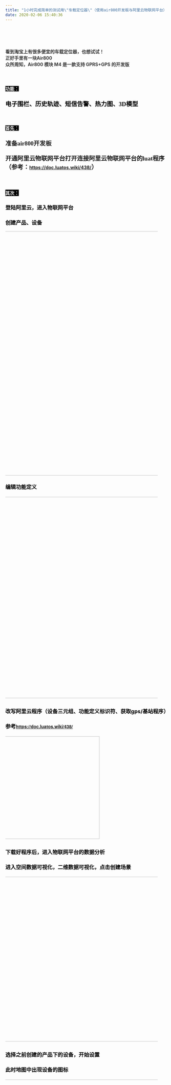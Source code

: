 ```yaml
---
title: "1小时完成简单的测试用\"车载定位器\"（使用air800开发板与阿里云物联网平台）"
date: 2020-02-06 15:40:36
---
```


<p><span style="color: rgb(51, 51, 51);"><br></span></p><p><span style="color: rgb(51, 51, 51);"><br></span></p><h4><span style="font-weight: bold;"><font color="#333333">看到淘宝上有很多便宜的车载定位器，也想试试！<br></font><font color="#333333">正好手里有一块</font><span style="color: rgb(51, 51, 51);">Air800<br></span><span style="color: rgb(51, 51, 51);">众所周知，Air800 模块 M4 是一款支持 GPRS+GPS 的开发版</span></span></h4><h4><span style="font-weight: bold;"><span style="color: rgb(51, 51, 51);"><br></span></span></h4><h4><span style="font-weight: bold;"><span style="background-color: rgb(0, 0, 0); color: rgb(255, 255, 255);">功能：</span></span></h4><h3 style="font-family: &quot;Helvetica Neue&quot;, Helvetica, Arial, &quot;PingFang SC&quot;, &quot;Hiragino Sans GB&quot;, &quot;WenQuanYi Micro Hei&quot;, &quot;Microsoft Yahei&quot;, sans-serif; color: rgb(0, 0, 0);"><span style="font-size: 14pt; font-family: 楷体;">电子围栏、历史轨迹、短信告警、热力图、3D模型</span></h3><p><span style="color: rgb(51, 51, 51);"><br></span></p><p></p><h4><span style="background-color: rgb(0, 0, 0); color: rgb(255, 255, 255);"><b style="">首先：</b></span></h4><p></p><h3 style="font-family: &quot;Helvetica Neue&quot;, Helvetica, Arial, &quot;PingFang SC&quot;, &quot;Hiragino Sans GB&quot;, &quot;WenQuanYi Micro Hei&quot;, &quot;Microsoft Yahei&quot;, sans-serif; color: rgb(0, 0, 0); margin-left: 21pt; text-indent: -21pt;"></h3><h3></h3><h3><span style="font-size: 14pt; font-family: 楷体;">准备air800开发板</span></h3><h4><span style="font-size: 14pt; font-family: 楷体;">开通阿里云物联网平台</span><span style="font-family: 楷体; font-size: 18.6667px;">打开连接阿里云物联网平台的luat程序（参考：</span><a href="https://doc.luatos.wiki/438/" style="background-color: rgb(255, 255, 255); font-family: inherit; text-indent: -21pt;">https://doc.luatos.wiki/438/</a><span style="color: inherit; text-indent: -21pt; font-family: 楷体; font-size: 18.6667px;">）</span></h4><h4 style="font-family: &quot;Helvetica Neue&quot;, Helvetica, Arial, &quot;PingFang SC&quot;, &quot;Hiragino Sans GB&quot;, &quot;WenQuanYi Micro Hei&quot;, &quot;Microsoft Yahei&quot;, sans-serif; color: rgb(0, 0, 0); margin-left: 21pt; text-indent: -21pt;"><br></h4><h4 style="font-family: &quot;Helvetica Neue&quot;, Helvetica, Arial, &quot;PingFang SC&quot;, &quot;Hiragino Sans GB&quot;, &quot;WenQuanYi Micro Hei&quot;, &quot;Microsoft Yahei&quot;, sans-serif; color: rgb(0, 0, 0);"><span style="background-color: rgb(0, 0, 0); color: rgb(255, 255, 255);"><span style="font-weight: 700;">其次：</span></span></h4><h3 style="font-family: &quot;Helvetica Neue&quot;, Helvetica, Arial, &quot;PingFang SC&quot;, &quot;Hiragino Sans GB&quot;, &quot;WenQuanYi Micro Hei&quot;, &quot;Microsoft Yahei&quot;, sans-serif; color: rgb(0, 0, 0); margin-left: 21pt; text-indent: -21pt;">登陆阿里云，进入物联网平台</h3><h3 style="font-family: &quot;Helvetica Neue&quot;, Helvetica, Arial, &quot;PingFang SC&quot;, &quot;Hiragino Sans GB&quot;, &quot;WenQuanYi Micro Hei&quot;, &quot;Microsoft Yahei&quot;, sans-serif; color: rgb(0, 0, 0); margin-left: 21pt; text-indent: -21pt;">创建产品、设备</h3><p style="font-family: &quot;Helvetica Neue&quot;, Helvetica, Arial, &quot;PingFang SC&quot;, &quot;Hiragino Sans GB&quot;, &quot;WenQuanYi Micro Hei&quot;, &quot;Microsoft Yahei&quot;, sans-serif; color: rgb(0, 0, 0); margin-left: 21pt; text-indent: -21pt;"><img src="https://oldask.openluat.com/image/show/attachments-2020-02-vCmHgw5T5e3bb876f4063.png" class="img-responsive" style="width: 763px;"><br></p><h3 style="font-family: &quot;Helvetica Neue&quot;, Helvetica, Arial, &quot;PingFang SC&quot;, &quot;Hiragino Sans GB&quot;, &quot;WenQuanYi Micro Hei&quot;, &quot;Microsoft Yahei&quot;, sans-serif; color: rgb(0, 0, 0); margin-left: 21pt; text-indent: -21pt;">编辑功能定义</h3><h4 style="font-family: &quot;Helvetica Neue&quot;, Helvetica, Arial, &quot;PingFang SC&quot;, &quot;Hiragino Sans GB&quot;, &quot;WenQuanYi Micro Hei&quot;, &quot;Microsoft Yahei&quot;, sans-serif; color: rgb(0, 0, 0); margin-left: 21pt; text-indent: -21pt;"><img src="https://oldask.openluat.com/image/show/attachments-2020-02-fNiXjGHW5e3bb8e2228f7.png" class="img-responsive" style="width: 629.5px;"><span style="color: inherit; font-family: 楷体; font-size: 18.6667px; text-indent: -21pt;"><br></span></h4><h3 style="color: rgb(0, 0, 0); margin-left: 21pt; text-indent: -21pt;">改写阿里云程序（设备三元组、功能定义标识符、获取gps/基站程序）</h3><h3 style="font-family: &quot;Helvetica Neue&quot;, Helvetica, Arial, &quot;PingFang SC&quot;, &quot;Hiragino Sans GB&quot;, &quot;WenQuanYi Micro Hei&quot;, &quot;Microsoft Yahei&quot;, sans-serif; color: rgb(0, 0, 0); margin-left: 21pt; text-indent: -21pt;">参考<a href="https://doc.luatos.wiki/438/" style="font-size: 14px; font-weight: bold;">https://doc.luatos.wiki/438/</a></h3><h4 style="font-family: &quot;Helvetica Neue&quot;, Helvetica, Arial, &quot;PingFang SC&quot;, &quot;Hiragino Sans GB&quot;, &quot;WenQuanYi Micro Hei&quot;, &quot;Microsoft Yahei&quot;, sans-serif; color: rgb(0, 0, 0); margin-left: 21pt; text-indent: -21pt;"><img src="https://oldask.openluat.com/image/show/attachments-2020-02-W8wgKoZV5e3bb963a2b34.png" class="img-responsive" style="width: 321.5px;"><span style="color: inherit; text-indent: -21pt; font-family: 楷体; font-size: 18.6667px;"><br></span></h4><h3 style="font-family: &quot;Helvetica Neue&quot;, Helvetica, Arial, &quot;PingFang SC&quot;, &quot;Hiragino Sans GB&quot;, &quot;WenQuanYi Micro Hei&quot;, &quot;Microsoft Yahei&quot;, sans-serif; color: rgb(0, 0, 0); margin-left: 21pt; text-indent: -21pt;">下载好程序后，进入物联网平台的数据分析</h3><h3 style="font-family: &quot;Helvetica Neue&quot;, Helvetica, Arial, &quot;PingFang SC&quot;, &quot;Hiragino Sans GB&quot;, &quot;WenQuanYi Micro Hei&quot;, &quot;Microsoft Yahei&quot;, sans-serif; color: rgb(0, 0, 0); margin-left: 21pt; text-indent: -21pt;">进入空间数据可视化，二维数据可视化，点击创建场景</h3><h4 style="color: rgb(0, 0, 0); margin-left: 21pt; text-indent: -21pt;"><img src="https://oldask.openluat.com/image/show/attachments-2020-02-hbplVm8F5e3bbb25dd385.png" class="img-responsive" style="width: 515px;"><span style="font-family: 楷体; font-size: 18.6667px;"><br></span></h4><h3 style="font-family: &quot;Helvetica Neue&quot;, Helvetica, Arial, &quot;PingFang SC&quot;, &quot;Hiragino Sans GB&quot;, &quot;WenQuanYi Micro Hei&quot;, &quot;Microsoft Yahei&quot;, sans-serif; color: rgb(0, 0, 0); margin-left: 21pt; text-indent: -21pt;">选择之前创建的产品下的设备，开始设置</h3><h3 style="font-family: &quot;Helvetica Neue&quot;, Helvetica, Arial, &quot;PingFang SC&quot;, &quot;Hiragino Sans GB&quot;, &quot;WenQuanYi Micro Hei&quot;, &quot;Microsoft Yahei&quot;, sans-serif; color: rgb(0, 0, 0); margin-left: 21pt; text-indent: -21pt;">此时地图中出现设备的图标</h3><h4 style="color: rgb(0, 0, 0); margin-left: 21pt; text-indent: -21pt;"><img src="https://oldask.openluat.com/image/show/attachments-2020-02-fiE5y3im5e3bbc6068a1a.png" class="img-responsive" style="width: 759px;"><span style="font-family: 楷体; font-size: 18.6667px;"><br></span></h4><h3 style="font-family: &quot;Helvetica Neue&quot;, Helvetica, Arial, &quot;PingFang SC&quot;, &quot;Hiragino Sans GB&quot;, &quot;WenQuanYi Micro Hei&quot;, &quot;Microsoft Yahei&quot;, sans-serif; color: rgb(0, 0, 0); margin-left: 21pt; text-indent: -21pt;">点击绘制围栏，上图的浅蓝色圆圈就是围栏了</h3><h3 style="font-family: &quot;Helvetica Neue&quot;, Helvetica, Arial, &quot;PingFang SC&quot;, &quot;Hiragino Sans GB&quot;, &quot;WenQuanYi Micro Hei&quot;, &quot;Microsoft Yahei&quot;, sans-serif; color: rgb(0, 0, 0); margin-left: 21pt; text-indent: -21pt;">如果设备的地理位置超出围栏，会有短信告警</h3><h4 style="color: rgb(0, 0, 0); margin-left: 21pt; text-indent: -21pt;"><img src="https://oldask.openluat.com/image/show/attachments-2020-02-Kfouf7e35e3bbcef15838.png" class="img-responsive" style="width: 319.5px;"><span style="font-family: 楷体; font-size: 18.6667px;"><br></span></h4><h3 style="font-family: &quot;Helvetica Neue&quot;, Helvetica, Arial, &quot;PingFang SC&quot;, &quot;Hiragino Sans GB&quot;, &quot;WenQuanYi Micro Hei&quot;, &quot;Microsoft Yahei&quot;, sans-serif; color: rgb(0, 0, 0); margin-left: 21pt; text-indent: -21pt;">点击历史轨迹，产看定位器的轨迹线</h3><h4 style="color: rgb(0, 0, 0); margin-left: 21pt; text-indent: -21pt;"><img src="https://oldask.openluat.com/image/show/attachments-2020-02-uZy6tYaC5e3bbdda29aac.png" class="img-responsive" style="width: 706.5px;"><span style="font-family: 楷体; font-size: 18.6667px;"><br></span></h4><h4 style="color: rgb(0, 0, 0); margin-left: 21pt; text-indent: -21pt;"><span style="font-family: 楷体; font-size: 18.6667px;"><br></span></h4><h4 style="font-family: &quot;Helvetica Neue&quot;, Helvetica, Arial, &quot;PingFang SC&quot;, &quot;Hiragino Sans GB&quot;, &quot;WenQuanYi Micro Hei&quot;, &quot;Microsoft Yahei&quot;, sans-serif; color: rgb(0, 0, 0);"><span style="background-color: rgb(0, 0, 0); color: rgb(255, 255, 255);"><span style="font-weight: 700;">最后：</span></span></h4><h4 style="font-family: &quot;Helvetica Neue&quot;, Helvetica, Arial, &quot;PingFang SC&quot;, &quot;Hiragino Sans GB&quot;, &quot;WenQuanYi Micro Hei&quot;, &quot;Microsoft Yahei&quot;, sans-serif; color: rgb(0, 0, 0);"><span style="background-color: rgb(0, 0, 0); color: rgb(255, 255, 255);"><span style="font-weight: 700;"><br></span></span></h4><h3 style="font-family: &quot;Helvetica Neue&quot;, Helvetica, Arial, &quot;PingFang SC&quot;, &quot;Hiragino Sans GB&quot;, &quot;WenQuanYi Micro Hei&quot;, &quot;Microsoft Yahei&quot;, sans-serif; color: rgb(0, 0, 0); margin-left: 21pt; text-indent: -21pt;">超简单的车载air800开发板的定位器，完成</h3><h3 style="font-family: &quot;Helvetica Neue&quot;, Helvetica, Arial, &quot;PingFang SC&quot;, &quot;Hiragino Sans GB&quot;, &quot;WenQuanYi Micro Hei&quot;, &quot;Microsoft Yahei&quot;, sans-serif; color: rgb(0, 0, 0); margin-left: 21pt; text-indent: -21pt;">开车去测试！</h3><h4 style="color: rgb(0, 0, 0); margin-left: 21pt; text-indent: -21pt;"><br></h4><h4 style="color: rgb(0, 0, 0); margin-left: 21pt; text-indent: -21pt;"><br></h4>
